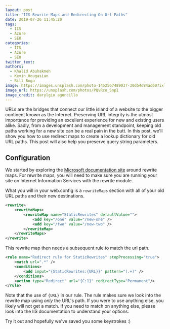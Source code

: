 ```yaml
---
layout: post
title: "IIS Rewrite Maps and Redirecting On Url Paths"
date: 2019-07-26 11:45:20
tags:
  - IIS
  - Azure
  - SEO
categories:
  - IIS
  - Azure
  - SEO
twitter_text:
authors:
  - Khalid Abuhakmeh
  - Kevin Hougasian
  - Bill Boga
image: https://images.unsplash.com/photo-1452567489037-30d54d84ad60?ixlib=rb-1.2.1&ixid=eyJhcHBfaWQiOjEyMDd9&auto=format&fit=crop&w=2581&q=80
image_url: https://unsplash.com/photos/PQvRco_SnpI
image_credit: darylgio agoncillo
---
```


URLs are the bridges that connect our little island of a website to the bigger continent known as the Internet. Preserving URL integrity is the utmost importance for providing an excellent experience for new and existing users alike. Sadly, from a development and management standpoint, keeping old paths working for a new site can be a real pain in the butt. In this post, we'll show you how to use redirect maps to create a lookup dictionary for old URL paths. This post will also help you preserve query string parameters.

## Configuration

We started by exploring the [Microsoft documentation site](https://docs.microsoft.com/en-us/iis/extensions/url-rewrite-module/using-rewrite-maps-in-url-rewrite-module) around rewrite maps. For rewrite maps, you will need to make sure you are running your site on Internet Information Services with the rewrite module.

What you will in your web.config is a `rewriteMaps` section with all of your old URL paths and their new destinations.

```xml
<rewrite>
    <rewriteMaps>
        <rewriteMap name="StaticRewrites" defaultValue="">
            <add key="/one" value="/new-one" />
            <add key="/two" value="/new-two" />
        </rewriteMap>
    </rewriteMaps>
</rewrite>
```

This rewrite map then needs a subsequent rule to match the url path.

```xml
<rule name="Redirect rule for StaticRewrites" stopProcessing="true">
    <match url=".*" />
    <conditions>
        <add input="{StaticRewrites:{URL}}" pattern="(.+)" />
    </conditions>
    <action type="Redirect" url="{C:1}" redirectType="Permanent"/>
</rule>
```

Note that the use of `{URL}` in our rule. The rule makes sure we look into the rewrite map using _only_ the URL's path. If you were to use anything else, you likely will not get a match. If you need to match on anything else, please look into the IIS documentation to understand your options.

Try it out and hopefully we've saved you some keystrokes :)
